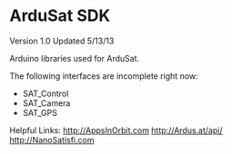 ArduSat SDK
===========
Version 1.0
Updated 5/13/13

Arduino libraries used for ArduSat.

The following interfaces are incomplete right now: 
* SAT_Control
* SAT_Camera
* SAT_GPS

Helpful Links:
http://AppsInOrbit.com
http://Ardus.at/api/
http://NanoSatisfi.com
